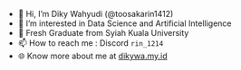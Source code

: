- 👋 Hi, I’m Diky Wahyudi (@toosakarin1412)
- 👀 I’m interested in Data Science and Artificial Intelligence
- 🌱 Fresh Graduate from Syiah Kuala University
- 📫 How to reach me : Discord `rin_1214`
- 🌐 Know more about me at [dikywa.my.id](https://dikywa.my.id)

<!---
toosakarin1412/toosakarin1412 is a ✨ special ✨ repository because its `README.md` (this file) appears on your GitHub profile.
You can click the Preview link to take a look at your changes.
--->
